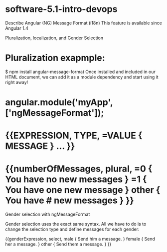 # software-5.1-intro-devops
Describe Angular (NG) Message Format
(i18n)
This feature is available since Angular 1.4

Pluralization, localization, and Gender Selection

Pluralization exapmple:
<ng-pluralize count="numberOfMessages"
              when="{'1': 'You have one new message.',
                     'other': 'You have {} new messages.'}">
</ng-pluralize>
=======================
$ npm install angular-message-format
Once installed and included in our HTML document, we can add it as a module dependency and start using it right away!

angular.module('myApp', ['ngMessageFormat']);
========================
{{EXPRESSION, TYPE,
     =VALUE { MESSAGE }
     ...
}}
========================
{{numberOfMessages, plural,
    =0 { You have no new messages }
    =1 { You have one new message }
    other { You have # new messages }
}}
========================
Gender selection with ngMessageFormat

Gender selection uses the exact same syntax. All we have to do is to change the selection type and define messages for each gender:

{{genderExpression, select,
    male { Send him a message. }
    female { Send her a message. }
    other { Send them a message. }
}}